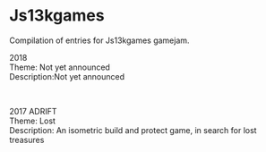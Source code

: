 # Js13kgames
Compilation of entries for Js13kgames gamejam.

2018<br />
Theme: Not yet announced<br />
Description:Not yet announced<br />

<br />

2017 ADRIFT<br />
Theme: Lost<br />
Description: An isometric build and protect game, in search for lost treasures<br />

